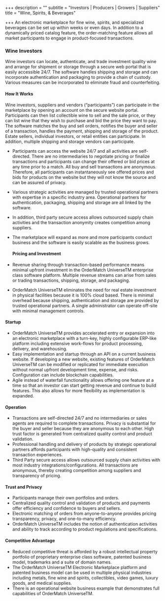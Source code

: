 +++
description = ""
subtitle = "Investors | Producers | Growers | Suppliers"
title = "Wine, Spirits, & Beverages"

+++
An electronic marketplace for fine wine, spirits, and specialized beverages can be set up within weeks or even days. In addition to a dynamically priced catalog feature, the order-matching feature allows all market participants to engage in product-focused transactions.

### Wine Investors

Wine investors can locate, authenticate, and trade investment quality wine and arrange for shipment or storage through a secure web portal that is easily accessible 24/7. The software handles shipping and storage and can incorporate authentication and packaging to provide a chain of custody. Various measures can be incorporated to eliminate fraud and counterfeiting.

#### How It Works

Wine investors, suppliers and vendors (“participants”) can participate in the marketplace by opening an account on the secure website portal. Participants can then list collectible wine to sell and the sale price, or they can list wine that they wish to purchase and bid the price they want to pay. The software matches the buy and sell orders, notifies the buyer and seller of a transaction, handles the payment, shipping and storage of the product. Estate sellers, individual investors, or retail entities can participate. In addition, multiple shipping and storage vendors can participate.

* Participants can access the website 24/7 and all activities are self-directed. There are no intermediaries to negotiate pricing or finalize transactions and participants can change their offered or bid prices at any time prior to a match. All buy and sell transactions are anonymous. Therefore, all participants can instantaneously see offered prices and bids for products on the website but they will not know the source and can be assured of privacy.
* Various strategic activities are managed by trusted operational partners with expertise in a specific industry area. Operational partners for authentication, packaging, shipping and storage are all linked by the software.
* In addition, third party secure access allows outsourced supply chain activities and the transaction anonymity creates competition among suppliers.
* The marketplace will expand as more and more participants conduct business and the software is easily scalable as the business grows.

  #### Pricing and Investment


* Revenue sharing through transaction-based performance means minimal upfront investment in the OrderMatch UniverseTM enterprise class software platform. Multiple revenue streams can arise from sales or trading transactions, shipping, storage, and packaging.
* OrderMatch UniverseTM eliminates the need for real estate investment in physical facilities because it is 100% cloud based. There is minimal overhead because shipping, authentication and storage are provided by trusted operational partners. A single administrator can operate off-site with minimal management controls.

#### Startup

* OrderMatch UniverseTM provides accelerated entry or expansion into an electronic marketplace with a turn-key, highly configurable ERP-like platform including extensive work-flows for product processing, delivery, and warehousing.
* Easy implementation and startup through an API on a current business website. If developing a new website, existing features of OrderMatch UniverseTM can be modified or replicated for immediate execution without normal upfront development time, expense, and risks. Configuration can include blockchain capabilities.
* Agile instead of waterfall functionality allows offering one feature at a time so that an investor can start getting revenue and continue to build features. This also allows for more flexibility as implementation is expanded.

#### Operation

* Transactions are self-directed 24/7 and no intermediaries or sales agents are required to complete transactions. Privacy is substantial for the buyer and seller because they are anonymous to each other. High trust factor is generated from centralized quality control and product validation.
* Professional handling and delivery of products by strategic operational partners affords participants with high-quality and consistent transaction experiences.
* Third Party secure access allows outsourced supply chain activities with most industry integrations/configurations. All transactions are anonymous, thereby creating competition among suppliers and transparency of pricing.

#### Trust and Privacy

* Participants manage their own portfolios and orders.
* Centralized quality control and validation of products and payments offer efficiency and confidence to buyers and sellers.
* Electronic matching of orders from anyone-to-anyone provides pricing transparency, privacy, and one-to-many efficiency.
* OrderMatch UniverseTM includes the notion of authentication activities and ability to track according to product regulations and specifications.

#### Competitive Advantage

* Reduced competitive threat is afforded by a robust intellectual property portfolio of proprietary enterprise class software, patented business model, trademarks and a suite of domain names.
* The OrderMatch UniverseTM Electronic Marketplace platform and patented business model can be used in multiple physical industries including metals, fine wine and spirits, collectibles, video games, luxury goods, and medical supplies.
* There is an operational website business example that demonstrates full capabilities of OrderMatch UniverseTM.